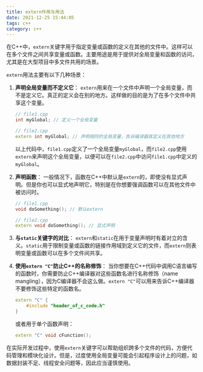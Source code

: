 ```yaml
---
title: extern作用与用法
date: 2021-12-25 15:44:05
tags: c++
category: c++
---
```


在C++中，`extern`关键字用于指定变量或函数的定义在其他的文件中。这样可以在多个文件之间共享变量或函数。主要用途是用于提供对全局变量和函数的访问，尤其是在大型项目中多文件共用的场景。

`extern`用法主要有以下几种场景：

1. **声明全局变量而不定义它**： `extern`用来在一个文件中声明一个全局变量，而不是定义它。真正的定义会在别的地方。这样做的目的是为了在多个文件中共享这个变量。

   ```c++
   // file1.cpp
   int myGlobal; // 定义一个全局变量
   
   // file2.cpp
   extern int myGlobal; // 声明相同的全局变量，告诉编译器其定义在其他地方
   ```

   以上代码中，`file1.cpp`定义了一个全局变量`myGlobal`，而`file2.cpp`使用`extern`来声明这个全局变量，以便可以在`file2.cpp`中访问`file1.cpp`中定义的`myGlobal`。

2. **声明函数**： 一般情况下，函数在C++中默认是`extern`的，即使没有显式声明。但是你也可以显式地声明它，特别是在你想要强调函数可以在其他文件中被访问时。

   ```c++
   // file1.cpp
   void doSomething(); // 默认extern
   
   // file2.cpp
   extern void doSomething(); // 显式声明
   ```

3. **与`static`关键字的对比**： `extern`和`static`在用于变量声明时有着对立的含义。`static`用于限制变量或函数的链接作用域到定义它的文件，而`extern`则表明变量或函数可以在多个文件间共享。

4. **使用`extern "C"`防止C++的名称修饰**： 当你想要在C++代码中调用C语言编写的函数时，你需要防止C++编译器对这些函数名进行名称修饰（name mangling），因为C编译器不会这么做。`extern "C"`可以用来告诉C++编译器不要修饰这些特定的函数名。

   ```c++
   extern "C" {
       #include "header_of_c_code.h"
   }
   ```

   或者用于单个函数声明：

   ```c++
   extern "C" void cFunction();
   ```

在实际开发过程中，使用`extern`关键字可以帮助组织跨多个文件的代码，方便代码管理和模块化设计。但是，过度使用全局变量可能会引起程序设计上的问题，如数据封装不足、线程安全问题等，因此应当谨慎使用。
